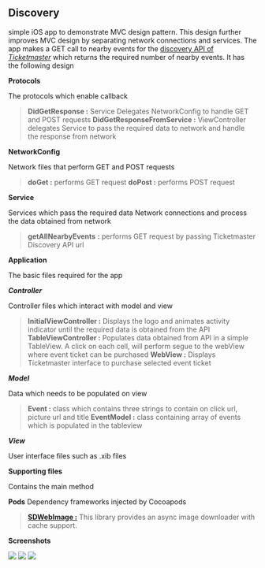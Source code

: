 Discovery
---------

simple iOS app to demonstrate MVC design pattern. This design further improves MVC design by separating network connections and services. The app makes a GET call to nearby events for the [discovery API of *Ticketmaster*](http://developer.ticketmaster.com/products-and-docs/apis/discovery/v2/) which returns the required number of nearby events. It has the following design

**Protocols**

The protocols which enable callback

> **DidGetResponse :**  Service Delegates NetworkConfig to handle GET and POST requests
> **DidGetResponseFromService :**  ViewController delegates Service to pass the required data to network and handle the response from network


**NetworkConfig**

Network files that perform GET and POST requests

> **doGet :**  performs GET request
> **doPost :** performs POST request

**Service**  

Services which pass the required data Network connections and process the data obtained from network

> **getAllNearbyEvents** **:** performs GET request by passing Ticketmaster Discovery API url 

**Application** 

The basic files required for the app

***Controller***

Controller files which interact with model and view

> **InitialViewController :** Displays the logo and animates activity indicator until the required data is obtained from the API
> **TableViewController :** Populates data obtained from API in a simple TableView. A click on each cell, will perform segue to the webView where event ticket can be purchased
> **WebView :** Displays Ticketmaster interface to purchase selected event ticket

***Model***

Data which needs to be populated on view

> **Event :** class which contains three strings to contain on click url, picture url and title
> **EventModel :** class containing array of events which is populated in the tableview

***View*** 

User interface files such as .xib files

**Supporting files**

Contains the main method

**Pods**
Dependency frameworks injected by Cocoapods 

> **[SDWebImage :](https://github.com/rs/SDWebImage)** This library provides an async image downloader with cache support.

**Screenshots**

![](http://www-scf.usc.edu/~raokarth/1.png)
![](http://www-scf.usc.edu/~raokarth/2.png)
![](http://www-scf.usc.edu/~raokarth/3.png)
